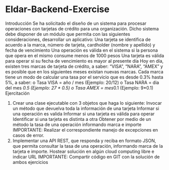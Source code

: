 # Eldar-Backend-Exercise

Introducción
Se ha solicitado el diseño de un sistema para procesar operaciones con tarjetas de
crédito para una organización. Dicho sistema debe disponer de un módulo que permita con las
siguientes consideraciones, desarrollar un aplicativo:
Una tarjeta se identifica de acuerdo a la marca, número de tarjeta, cardholder
(nombre y apellido) y fecha de vencimiento
Una operación es válida en el sistema si la persona que opera en el mismo consume
menos de 1000 pesos
Una tarjeta es válida para operar si su fecha de vencimiento es mayor al presente
día
Hoy en día, existen tres marcas de tarjeta de crédito, a saber: “VISA”, “NARA”,
“AMEX” y es posible que en los siguientes meses existan nuevas marcas. Cada marca
tiene un modo de calcular una tasa por el servicio que es desde 0.3% hasta 5%, a saber:
o Tasa VISA = año / mes (Ejemplo: 20/12)
o Tasa NARA = dia del mes *0.5 (Ejemplo: 27 * 0.5)
o Tasa AMEX = mes*0.1 (Ejemplo: 9*0.1)
Ejercitación
1) Crear una clase ejecutable con 3 objetos que haga lo siguiente:
Invocar un método que devuelva toda la información de una tarjeta
Informar si una operación es valida
Informar si una tarjeta es válida para operar
Identificar si una tarjeta es distinta a otra
Obtener por medio de un método la tasa de una operación informando marca e importe
IMPORTANTE: Realizar el correspondiente manejo de excepciones en casos de error.
2) Implementar una API REST, que responda y reciba en formato JSON, que permita
consultar la tasa de una operación, informando marca de la tarjeta e importe.
Hostear solución en algún cloud computing libre e indicar URL
IMPORTANTE: Compartir código en GIT con la solución de ambos ejercicios